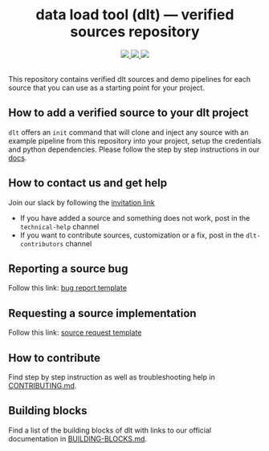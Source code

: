 <h1 align="center">
    <strong>data load tool (dlt) — verified sources repository</strong>
</h1>

<div align="center">
  <a target="_blank" href="https://join.slack.com/t/dlthub-community/shared_invite/zt-1slox199h-HAE7EQoXmstkP_bTqal65g" style="background:none">
    <img src="https://img.shields.io/badge/slack-join-dlt.svg?labelColor=191937&color=6F6FF7&logo=slack" />
  </a>
  <a target="_blank" href="https://pypi.org/project/dlt/" style="background:none">
    <img src="https://img.shields.io/pypi/v/dlt?labelColor=191937&color=6F6FF7">
  </a>
  <a target="_blank" href="https://pypi.org/project/dlt/" style="background:none">
    <img src="https://img.shields.io/pypi/pyversions/dlt?labelColor=191937&color=6F6FF7">
  </a>
</div>
<br>

This repository contains verified dlt sources and demo pipelines for each source that you can use as a starting point for your project. 

## How to add a verified source to your dlt project
`dlt` offers an `init` command that will clone and inject any source with an example pipeline from this repository into your project, setup the credentials and python dependencies. Please follow the step by step instructions in our [docs](https://dlthub.com/docs/walkthroughs/create-a-pipeline).
## How to contact us and get help
Join our slack by following the [invitation link](https://join.slack.com/t/dlthub-community/shared_invite/zt-1n5193dbq-rCBmJ6p~ckpSFK4hCF2dYA)

 - If you have added a source and something does not work, post in the `technical-help` channel
 - If you want to contribute sources, customization or a fix, post in the `dlt-contributors` channel

## Reporting a source bug
Follow this link: [bug report template](https://github.com/dlt-hub/verified-sources/issues/new?template=bug-report.md)

## Requesting a source implementation
Follow this link: [source request template](https://github.com/dlt-hub/verified-sources/issues/new?template=source-request.md)

## How to contribute
Find step by step instruction as well as troubleshooting help in [CONTRIBUTING.md](CONTRIBUTING.md).

## Building blocks
Find a list of the building blocks of dlt with links to our official documentation in [BUILDING-BLOCKS.md](docs/BUILDING-BLOCKS.md).


